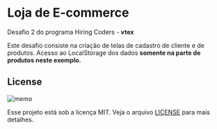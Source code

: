 # Loja de E-commerce

Desafio 2 do programa Hiring Coders - **vtex**

Este desafio consiste na criação de telas de cadastro de cliente e de produtos. Acesso ao LocalStorage dos dados **somente na parte de produtos neste exemplo.**

## License
![memo](https://github.githubassets.com/images/icons/emoji/unicode/1f4dd.png)  

Esse projeto está sob a licença MIT. Veja o arquivo  [LICENSE](https://github.com/crisgit/https://github.com/crisgit/desafio2-hiringCoders/blob/main/LICENSE)  para mais detalhes.